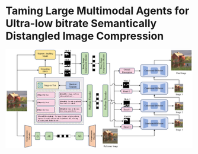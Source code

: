 # Taming Large Multimodal Agents for Ultra-low bitrate Semantically Distangled Image Compression



[![PDF Thumbnail](https://github.com/yang-xidian/SEDIC/blob/main/method.jpg)](https://github.com/yang-xidian/SEDIC/blob/main/method.pdf)

